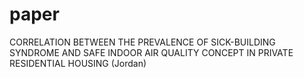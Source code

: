 # paper
 CORRELATION BETWEEN THE PREVALENCE OF SICK-BUILDING SYNDROME AND SAFE INDOOR AIR QUALITY CONCEPT IN PRIVATE RESIDENTIAL HOUSING (Jordan)
